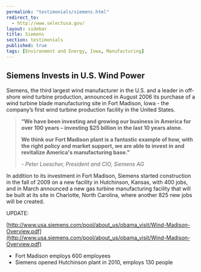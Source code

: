 ```yaml
---
permalink: "testimonials/siemens.html"
redirect_to:
  - http://www.selectusa.gov/
layout: sidebar
title: Siemens
section: testimonials
published: true
tags: [Environment and Energy, Iowa, Manufacturing]
---
```

 
## Siemens Invests in U.S. Wind Power

Siemens, the third largest wind manufacturer in the U.S. and a leader in off-shore wind turbine production, announced in August 2006 its purchase of a wind turbine blade manufacturing site in Fort Madison, Iowa - the company’s first wind turbine production facility in the United States. 

>**“We have been investing and growing our business in America for over 100 years – investing $25 billion in the last 10 years alone.&nbsp;**
>
>**We think our Fort Madison plant is a fantastic example of how, with the right policy and market support, we are able to invest in and revitalize America's manufacturing base."**
>
>_- Peter Loescher, President and CIO, Siemens AG_

In addition to its investment in Fort Madison, Siemens started construction in the fall of 2009 on a new facility in Hutchinson, Kansas, with 400 jobs, and in March announced a new gas turbine manufacturing facility that will be built at its site in Charlotte, North Carolina, where another 825 new jobs will be created.

UPDATE:

[http://www.usa.siemens.com/pool/about_us/obama_visit/Wind-Madison-Overview.pdf](http://www.usa.siemens.com/pool/about_us/obama_visit/Wind-Madison-Overview.pdf)

*   Fort Madison employs 600 employees
*   Siemens opened Hutchinson plant in 2010, employs 130 people  
